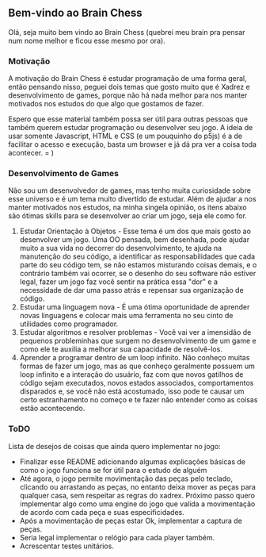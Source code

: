 ## Bem-vindo ao Brain Chess

Olá, seja muito bem vindo ao Brain Chess (quebrei meu brain pra pensar num nome melhor e ficou esse mesmo por ora).

### Motivação

A motivação do Brain Chess é estudar programação de uma forma geral, então pensando nisso, peguei dois temas que gosto muito que é Xadrez e desenvolvimento de games, porque não há
nada melhor para nos manter motivados nos estudos do que algo que gostamos de fazer.

Espero que esse material também possa ser útil para outras pessoas que também querem estudar programação ou desenvolver seu jogo. A ideia de usar somente Javascript, HTML e CSS (e um pouquinho do p5js) é a de facilitar o acesso e execução, basta um browser e já dá pra ver a coisa toda acontecer. = )

### Desenvolvimento de Games

Não sou um desenvolvedor de games, mas tenho muita curiosidade sobre esse universo e é um tema muito divertido de estudar. Além de ajudar a nos manter motivados nos estudos, 
na minha singela opinião, os itens abaixo são ótimas skills para se desenvolver ao criar um jogo, seja ele como for.

1. Estudar Orientação à Objetos - Esse tema é um dos que mais gosto ao desenvolver um jogo. Uma OO pensada, bem desenhada, pode ajudar muito a sua vida no decorrer do desenvolvimento, te ajuda na manutenção do seu código, a identificar as responsabilidades que cada parte do seu código tem, se não estamos misturando coisas demais, e o contrário também vai ocorrer, se o desenho do seu software não estiver legal, fazer um jogo faz você sentir na prática essa "dor" e a necessidade de dar uma passo atrás e repensar sua organização de código.
2. Estudar uma linguagem nova - É uma ótima oportunidade de aprender novas linguagens e colocar mais uma ferramenta no seu cinto de utilidades como programador.
3. Estudar algoritmos e resolver problemas - Você vai ver a imensidão de pequenos probleminhas que surgem no desenvolvimento de um game e como ele te auxilia a melhorar sua capacidade de resolvê-los.
4. Aprender a programar dentro de um loop infinito. Não conheço muitas formas de fazer um jogo, mas as que conheço geralmente possuem um loop infinito e a interação do usuário, faz com que novos gatilhos de código sejam executados, novos estados associados, comportamentos disparados e, se você não está acostumado, isso pode te causar um certo estranhamento no começo e te fazer não entender como as coisas estão acontecendo.


### ToDO

Lista de desejos de coisas que ainda quero implementar no jogo:

- Finalizar esse README adicionando algumas explicações básicas de como o jogo funciona se for útil para o estudo de alguém
- Até agora, o jogo permite movimentação das peças pelo teclado, clicando ou arrastando as peças, no entanto deixa mover as peças para qualquer casa, sem respeitar as regras do xadrex. Próximo passo quero implementar algo como uma engine do jogo que valida a movimentação de acordo com cada peça e suas especificidades.
- Após a movimentação de peças estar Ok, implementar a captura de peças.
- Seria legal implementar o relógio para cada player também.
- Acrescentar testes unitários.
